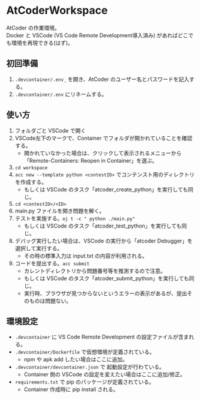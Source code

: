 # AtCoderWorkspace

AtCoder の作業環境。  
Docker と VSCode (VS Code Remote Development導入済み) があればどこでも環境を再現できる(はず)。

## 初回準備

1. `.devcontainer/.env_` を開き、AtCoder のユーザー名とパスワードを記入する。
1. `.devcontainer/.env` にリネームする。

## 使い方

1. フォルダごと VSCode で開く
1. VSCode左下のマークで、Container でフォルダが開かれていることを確認する。
    * 開かれていなかった場合は、クリックして表示されるメニューから「Remote-Containers: Reopen in Container」を選ぶ。
1. `cd workspace`
1. `acc new --template python <contestID>` でコンテンスト用のディレクトリを作成する。
    * もしくは VSCode のタスク「atcoder_create_python」を実行しても同じ。
1. `cd <contestID>/<ID>`
1. main.py ファイルを開き問題を解く。
1. テストを実施する。`oj t -c " python ./main.py"`
    * もしくは VSCode のタスク「atcoder_test_python」を実行しても同じ。
1. デバッグ実行したい場合は、VSCode の実行から「atcoder Debugger」を選択して実行する。
    * その時の標準入力は input.txt の内容が利用される。
1. コードを提出する。`acc submit`
    * カレントディレクトリから問題番号等を推測するので注意。
    * もしくは VSCode のタスク「atcoder_submit_python」を実行しても同じ。
    * 実行時、ブラウザが見つからないというエラーの表示があるが、提出そのものは問題ない。


## 環境設定

* `.devcontainer` に VS Code Remote Development の設定ファイルが含まれる。
* `.devcontainer/Dockerfile` で仮想環境が定義されている。
    * npm や apk add したい場合はここに追加。
* `.devcontainer/devcontainer.json` で 起動設定が行わている。
    * Container 側の VSCode の設定を変えたい場合はここに追加/修正。
* `requirements.txt` で pip のパッケージが定義されている。
    * Container 作成時に pip install される。
